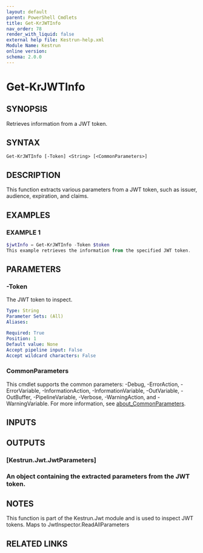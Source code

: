 ```yaml
---
layout: default
parent: PowerShell Cmdlets
title: Get-KrJWTInfo
nav_order: 78
render_with_liquid: false
external help file: Kestrun-help.xml
Module Name: Kestrun
online version:
schema: 2.0.0
---
```


# Get-KrJWTInfo

## SYNOPSIS
Retrieves information from a JWT token.

## SYNTAX

```
Get-KrJWTInfo [-Token] <String> [<CommonParameters>]
```

## DESCRIPTION
This function extracts various parameters from a JWT token, such as issuer, audience, expiration, and claims.

## EXAMPLES

### EXAMPLE 1
```powershell
$jwtInfo = Get-KrJWTInfo -Token $token
This example retrieves the information from the specified JWT token.
```

## PARAMETERS

### -Token
The JWT token to inspect.

```yaml
Type: String
Parameter Sets: (All)
Aliases:

Required: True
Position: 1
Default value: None
Accept pipeline input: False
Accept wildcard characters: False
```

### CommonParameters
This cmdlet supports the common parameters: -Debug, -ErrorAction, -ErrorVariable, -InformationAction, -InformationVariable, -OutVariable, -OutBuffer, -PipelineVariable, -Verbose, -WarningAction, and -WarningVariable. For more information, see [about_CommonParameters](http://go.microsoft.com/fwlink/?LinkID=113216).

## INPUTS

## OUTPUTS

### [Kestrun.Jwt.JwtParameters]
### An object containing the extracted parameters from the JWT token.
## NOTES
This function is part of the Kestrun.Jwt module and is used to inspect JWT tokens.
Maps to JwtInspector.ReadAllParameters

## RELATED LINKS
